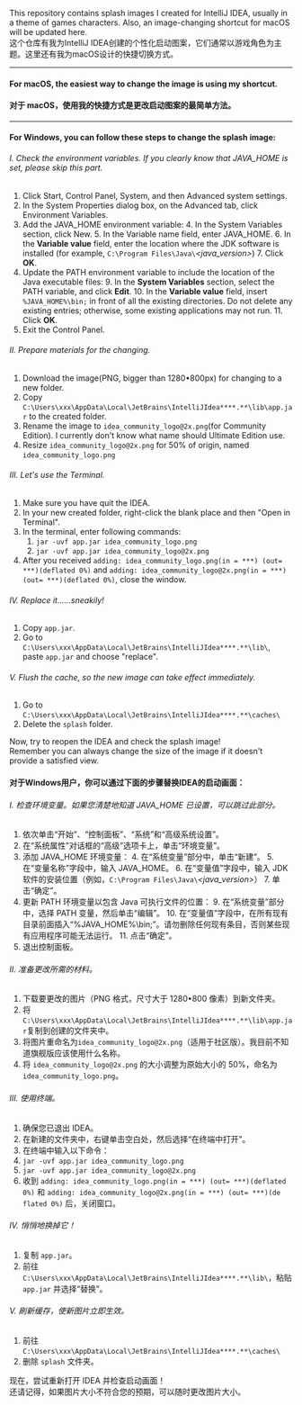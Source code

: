 This repository contains splash images I created for IntelliJ IDEA, usually in a theme of games characters. Also, an image-changing shortcut for macOS will be updated here.      
这个仓库有我为IntelliJ IDEA创建的个性化启动图案，它们通常以游戏角色为主题。这里还有我为macOS设计的快捷切换方式。
  
---------------------------------  
#### For macOS, the easiest way to change the image is using my shortcut.
#### 对于 macOS，使用我的快捷方式是更改启动图案的最简单方法。
  
---------------------------------  
#### For Windows, you can follow these steps to change the splash image:
###### I. Check the environment variables. If you clearly know that JAVA_HOME is set, please skip this part.
1. Click Start, Control Panel, System, and then Advanced system settings.
2. In the System Properties dialog box, on the Advanced tab, click Environment Variables.
3. Add the JAVA_HOME environment variable:
    4. In the System Variables section, click New.
    5. In the Variable name field, enter JAVA_HOME.
    6. In the **Variable value** field, enter the location where the JDK software is installed (for example, `C:\Program Files\Java\`_<java_version>_)
    7. Click **OK**.
8. Update the PATH environment variable to include the location of the Java executable files:
    9. In the **System Variables** section, select the PATH variable, and click **Edit**.
    10. In the **Variable value** field, insert `%JAVA_HOME%\bin;` in front of all the existing directories. Do not delete any existing entries; otherwise, some existing applications may not run.
    11. Click **OK**.
12. Exit the Control Panel.
###### II. Prepare materials for the changing.
1. Download the image(PNG, bigger than 1280•800px) for changing to a new folder.
2. Copy `C:\Users\xxx\AppData\Local\JetBrains\IntelliJIdea****.**\lib\app.jar` to the created folder.
3. Rename the image to `idea_community_logo@2x.png`(for Community Edition). I currently don't know what name should Ultimate Edition use.
4. Resize `idea_community_logo@2x.png` for 50% of origin, named `idea_community_logo.png`
###### III. Let's use the Terminal.
1. Make sure you have quit the IDEA.
2. In your new created folder, right-click the blank place and then "Open in Terminal".
3. In the terminal, enter following commands:
    1. `jar -uvf app.jar idea_community_logo.png`
    2. `jar -uvf app.jar idea_community_logo@2x.png`
4. After you received `adding: idea_community_logo.png(in = ***) (out= ***)(deflated 0%)` and `adding: idea_community_logo@2x.png(in = ***) (out= ***)(deflated 0%)`, close the window.
###### IV. Replace it......sneakily!
1. Copy `app.jar`.
2. Go to `C:\Users\xxx\AppData\Local\JetBrains\IntelliJIdea****.**\lib\`, paste `app.jar` and choose "replace".
###### V. Flush the cache, so the new image can take effect immediately.
1. Go to `C:\Users\xxx\AppData\Local\JetBrains\IntelliJIdea****.**\caches\`
2. Delete the `splash` folder.

Now, try to reopen the IDEA and check the splash image!  
Remember you can always change the size of the image if it doesn't provide a satisfied view.

#### 对于Windows用户，你可以通过下面的步骤替换IDEA的启动画面：
###### I. 检查环境变量。如果您清楚地知道 JAVA_HOME 已设置，可以跳过此部分。
1. 依次单击“开始”、“控制面板”、“系统”和“高级系统设置”。
2. 在“系统属性”对话框的“高级”选项卡上，单击“环境变量”。
3. 添加 JAVA_HOME 环境变量：
    4. 在“系统变量”部分中，单击“新建”。
    5. 在“变量名称”字段中，输入 JAVA_HOME。
    6. 在“变量值”字段中，输入 JDK 软件的安装位置（例如，`C:\Program Files\Java\`_<java_version>_）
    7. 单击“确定”。
8. 更新 PATH 环境变量以包含 Java 可执行文件的位置：
    9. 在“系统变量”部分中，选择 PATH 变量，然后单击“编辑”。
    10. 在“变量值”字段中，在所有现有目录前面插入“%JAVA_HOME%\bin;”。请勿删除任何现有条目，否则某些现有应用程序可能无法运行。
    11. 点击“确定”。
12. 退出控制面板。
###### II. 准备更改所需的材料。
1. 下载要更改的图片（PNG 格式，尺寸大于 1280•800 像素）到新文件夹。
2. 将`C:\Users\xxx\AppData\Local\JetBrains\IntelliJIdea****.**\lib\app.jar`复制到创建的文件夹中。
3. 将图片重命名为`idea_community_logo@2x.png`（适用于社区版）。我目前不知道旗舰版应该使用什么名称。
4. 将 `idea_community_logo@2x.png` 的大小调整为原始大小的 50%，命名为 `idea_community_logo.png`。
###### III. 使用终端。
1. 确保您已退出 IDEA。
2. 在新建的文件夹中，右键单击空白处，然后选择“在终端中打开”。
3. 在终端中输入以下命令：
4. `jar -uvf app.jar idea_community_logo.png`
5. `jar -uvf app.jar idea_community_logo@2x.png`
6. 收到 `adding: idea_community_logo.png(in = ***) (out= ***)(deflated 0%)` 和 `adding: idea_community_logo@2x.png(in = ***) (out= ***)(de​​flated 0%)` 后，关闭窗口。
###### IV. 悄悄地换掉它！
1. 复制 `app.jar`。
2. 前往 `C:\Users\xxx\AppData\Local\JetBrains\IntelliJIdea****.**\lib\`，粘贴 `app.jar` 并选择“替换”。
###### V. 刷新缓存，使新图片立即生效。
1. 前往 `C:\Users\xxx\AppData\Local\JetBrains\IntelliJIdea****.**\caches\`
2. 删除 `splash` 文件夹。

现在，尝试重新打开 IDEA 并检查启动画面！  
还请记得，如果图片大小不符合您的预期，可以随时更改图片大小。
